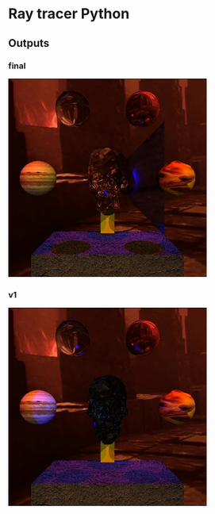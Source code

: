 # Ray tracer Python
## Outputs
### final
![final](https://github.com/Arthurs101/RayTRacerGraficas/blob/proyecto2-ray-trace/temple_skull_3.jpg)
### v1
![render](https://github.com/Arthurs101/RayTRacerGraficas/blob/proyecto2-ray-trace/temple_skull_2.jpg)
